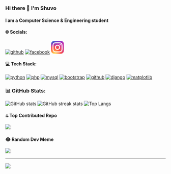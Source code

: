 ### Hi there 👋 I'm Shuvo
#### I am a Computer Science & Engineering student
<!--
**ShafiurShuvo/ShafiurShuvo** is a ✨ _special_ ✨ repository because its `README.md` (this file) appears on your GitHub profile.

Here are some ideas to get you started:

- 🔭 I’m currently working on ...
- 🌱 I’m currently learning ...
- 👯 I’m looking to collaborate on ...
- 🤔 I’m looking for help with ...
- 💬 Ask me about ...
- 📫 How to reach me: ...
- 😄 Pronouns: ...
- ⚡ Fun fact: ...
-->

#### :globe_with_meridians: Socials:
[<img src='https://github.com/dheereshagrwal/colored-icons/blob/master/public/icons/github/github.svg' alt='github' height='40'>](https://www.github.com/shafiurshuvo/)
[<img src='https://github.com/gilbarbara/logos/blob/main/logos/facebook.svg' alt='facebook' height='40'>](https://www.facebook.com/shafiur.shuvo.12)
[<img src='https://github.com/tandpfun/skill-icons/blob/main/icons/Instagram.svg' alt='instagram' height='40'>](https://www.instagram.com/shafiur.shuvo/)

#### :computer: Tech Stack:
[<img src='https://github.com/dheereshagrwal/colored-icons/blob/master/public/icons/python/python.svg' alt='python' height='40'>]()
[<img src='https://github.com/dheereshagrwal/colored-icons/blob/master/public/icons/php/php.svg' alt='php' height='40'>]()
[<img src='https://github.com/dheereshagrwal/colored-icons/blob/master/public/icons/mysql/mysql.svg' alt='mysql' height='40'>]()
[<img src='https://github.com/dheereshagrwal/colored-icons/blob/master/public/icons/bootstrap/bootstrap.svg' alt='bootstrap' height='40'>]()
[<img src='https://github.com/dheereshagrwal/colored-icons/blob/master/public/icons/github/github.svg' alt='github' height='40'>]()
[<img src='https://github.com/gilbarbara/logos/blob/main/logos/django-icon.svg' alt='django' height='40'>]()
[<img src='https://github.com/gilbarbara/logos/blob/main/logos/matplotlib-icon.svg' alt='matplotlib' height='40'>]()

<!-- ![Windows Terminal](https://img.shields.io/badge/Windows%20Terminal-%234D4D4D.svg?style=for-the-badge&logo=windows-terminal&logoColor=white) -->
<!-- ![LaTeX](https://img.shields.io/badge/latex-%23008080.svg?style=for-the-badge&logo=latex&logoColor=white) -->
<!-- ![Anaconda](https://img.shields.io/badge/Anaconda-%2344A833.svg?style=for-the-badge&logo=anaconda&logoColor=white) -->
<!-- ![Canva](https://img.shields.io/badge/Canva-%2300C4CC.svg?style=for-the-badge&logo=Canva&logoColor=white) -->
<!-- ![Matplotlib](https://img.shields.io/badge/Matplotlib-%23ffffff.svg?style=for-the-badge&logo=Matplotlib&logoColor=black) -->


### :bar_chart: GitHub Stats:
![GitHub stats](https://github-readme-stats.vercel.app/api?username=shafiurshuvo&show_icons=true&theme=radical&hide_border=false&include_all_commits=false&count_private=false)
![GitHub streak stats](https://github-readme-streak-stats.herokuapp.com/?user=shafiurshuvo&theme=radical&hide_border=false)
![Top Langs](https://github-readme-stats.vercel.app/api/top-langs/?username=shafiurshuvo&theme=radical&hide_border=false&include_all_commits=false&count_private=false&layout=donut)

#### :top: Top Contributed Repo
![](https://github-contributor-stats.vercel.app/api?username=shafiurshuvo&limit=5&theme=radical&combine_all_yearly_contributions=true)

#### :joy: Random Dev Meme
<img src='https://randommeme-five.vercel.app/' style="height: 400px;"/>

---
[![](https://visitcount.itsvg.in/api?id=shafiurshuvo&icon=0&color=0)](https://visitcount.itsvg.in)

